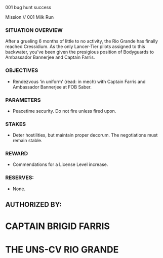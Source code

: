 001
bug hunt
success

Mission // 001
Milk Run

### SITUATION OVERVIEW

After a grueling 6 months of little to no activity, the Rio Grande has finally reached Cressidium. As the only Lancer-Tier pilots assigned to this backwater, you've been given the presigious position of Bodyguards to Ambassador Bannerjee and Captain Farris.

### OBJECTIVES

- Rendezvous ‘in uniform’ (read: in mech) with Captain Farris and Ambassador Bannerjee at FOB Saber.

### PARAMETERS

- Peacetime security. Do not fire unless fired upon.

### STAKES

- Deter hostilities, but maintain proper decorum. The negotiations must remain stable.

### REWARD

- Commendations for a License Level increase.

### RESERVES: 

- None.

## AUTHORIZED BY:
# CAPTAIN BRIGID FARRIS
# THE UNS-CV RIO GRANDE
